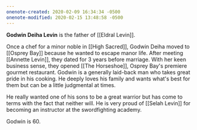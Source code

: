 ```yaml
---
onenote-created: 2020-02-09 16:34:34 -0500
onenote-modified: 2020-02-15 13:48:58 -0500
---
```


**Godwin Deiha Levin** is the father of [[Eldral Levin]].

Once a chef for a minor noble in [[High Sacred]], Godwin Deiha moved to [[Osprey Bay]] because he wanted to escape manor life. After meeting [[Annette Levin]], they dated for 3 years before marriage. With her keen business sense, they opened [[The Horseshoe]], Osprey Bay's premiere gourmet restaurant. Godwin is a generally laid-back man who takes great pride in his cooking. He deeply loves his family and wants what's best for them but can be a little judgmental at times.

He really wanted one of his sons to be a great warrior but has come to terms with the fact that neither will. He is very proud of [[Selah Levin]] for becoming an instructor at the swordfighting academy.

Godwin is 60.
